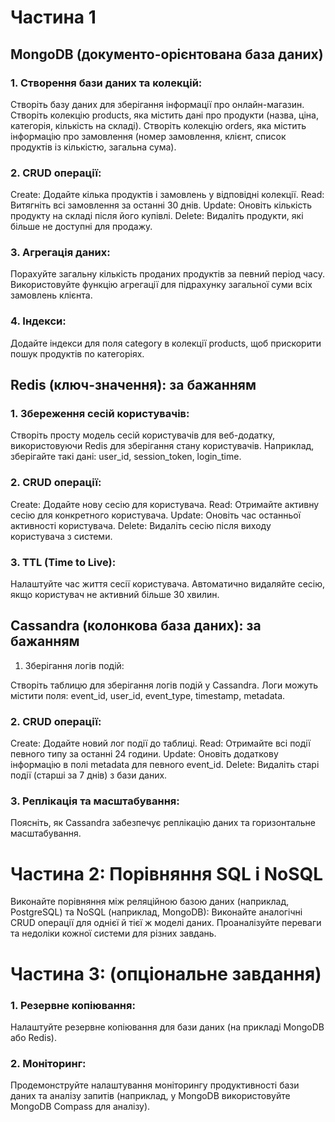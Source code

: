 # Частина 1 
## MongoDB (документо-орієнтована база даних)
### 1. Створення бази даних та колекцій:

Створіть базу даних для зберігання інформації про онлайн-магазин.
Створіть колекцію products, яка містить дані про продукти (назва, ціна, категорія, кількість на складі).
Створіть колекцію orders, яка містить інформацію про замовлення (номер замовлення, клієнт, список продуктів із кількістю, загальна сума).
### 2. CRUD операції:

Create: Додайте кілька продуктів і замовлень у відповідні колекції.
Read: Витягніть всі замовлення за останні 30 днів.
Update: Оновіть кількість продукту на складі після його купівлі.
Delete: Видаліть продукти, які більше не доступні для продажу.
### 3. Агрегація даних:

Порахуйте загальну кількість проданих продуктів за певний період часу.
Використовуйте функцію агрегації для підрахунку загальної суми всіх замовлень клієнта.
### 4. Індекси:

Додайте індекси для поля category в колекції products, щоб прискорити пошук продуктів по категоріях.
## Redis (ключ-значення): за бажанням
### 1. Збереження сесій користувачів:

Створіть просту модель сесій користувачів для веб-додатку, використовуючи Redis для зберігання стану користувачів. Наприклад, зберігайте такі дані: user_id, session_token, login_time.
### 2. CRUD операції:

Create: Додайте нову сесію для користувача.
Read: Отримайте активну сесію для конкретного користувача.
Update: Оновіть час останньої активності користувача.
Delete: Видаліть сесію після виходу користувача з системи.
### 3. TTL (Time to Live):

Налаштуйте час життя сесії користувача. Автоматично видаляйте сесію, якщо користувач не активний більше 30 хвилин.
## Cassandra (колонкова база даних): за бажанням
1. Зберігання логів подій:

Створіть таблицю для зберігання логів подій у Cassandra. Логи можуть містити поля: event_id, user_id, event_type, timestamp, metadata.
### 2. CRUD операції:

Create: Додайте новий лог події до таблиці.
Read: Отримайте всі події певного типу за останні 24 години.
Update: Оновіть додаткову інформацію в полі metadata для певного event_id.
Delete: Видаліть старі події (старші за 7 днів) з бази даних.
### 3. Реплікація та масштабування:

Поясніть, як Cassandra забезпечує реплікацію даних та горизонтальне масштабування.
# Частина 2: Порівняння SQL і NoSQL
Виконайте порівняння між реляційною базою даних (наприклад, PostgreSQL) та NoSQL (наприклад, MongoDB):
Виконайте аналогічні CRUD операції для однієї й тієї ж моделі даних.
Проаналізуйте переваги та недоліки кожної системи для різних завдань.  

# Частина 3: (опціональне завдання)
### 1. Резервне копіювання:

Налаштуйте резервне копіювання для бази даних (на прикладі MongoDB або Redis).

### 2. Моніторинг:

Продемонструйте налаштування моніторингу продуктивності бази даних та аналізу запитів (наприклад, у MongoDB використовуйте MongoDB Compass для аналізу).
